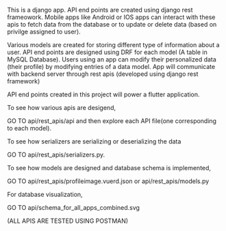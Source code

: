 This is a django app. API end points are created using django rest frameowork. Mobile apps like Android or IOS apps can interact
with these apis to fetch data from the database or to update or delete data (based on privilge assigned to user).

Various models are created for storing different type of information about a user. API end points are designed using DRF for each model
(A table in MySQL Database). Users using an app can modify their personalized data (their profile) by modifying entries of a data model.
App will communicate with backend server through rest apis (developed using django rest framework)

API end points created in this project will power a flutter application.

To see how various apis are desigend, 

GO TO api/rest_apis/api and then explore each API file(one corresponding to each model).

To see how serializers are serializing or deserializing the data

GO TO api/rest_apis/serializers.py.

To see how models are designed and database schema is implemented,

GO TO api/rest_apis/profileimage.vuerd.json or api/rest_apis/models.py

For database visualization,

GO TO api/schema_for_all_apps_combined.svg

(ALL APIS ARE TESTED USING POSTMAN)

